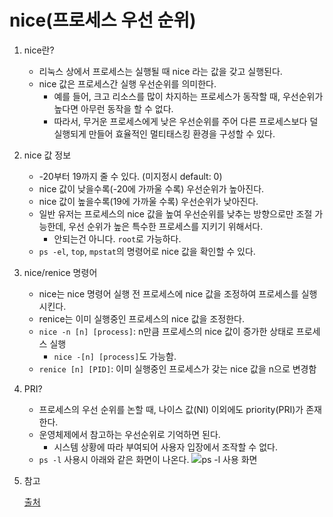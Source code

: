 # nice(프로세스 우선 순위)

1. nice란?
    - 리눅스 상에서 프로세스는 실행될 때 nice 라는 값을 갖고 실행된다.
    - nice 값은 프로세스간 실행 우선순위를 의미한다.
        - 예를 들어, 크고 리소스를 많이 차지하는 프로세스가 동작할 때, 우선순위가 높다면 아무런 동작을 할 수 없다.
        - 따라서, 무거운 프로세스에게 낮은 우선순위를 주어 다른 프로세스보다 덜 실행되게 만들어 효율적인 멀티태스킹 환경을 구성할 수 있다.

2. nice 값 정보
    - -20부터 19까지 줄 수 있다. (미지정시 default: 0)
    - nice 값이 낮을수록(-20에 가까울 수록) 우선순위가 높아진다.
    - nice 값이 높을수록(19에 가까울 수록) 우선순위가 낮아진다.
    - 일반 유저는 프로세스의 nice 값을 높여 우선순위를 낮추는 방향으로만 조절 가능한데, 우선 순위가 높은 특수한 프로세스를 지키기 위해서다.
        - 안되는건 아니다. `root`로 가능하다.
    - `ps -el`, `top`, `mpstat`의 명령어로 nice 값을 확인할 수 있다.

3. nice/renice 명령어
    - nice는 nice 명령어 실행 전 프로세스에 nice 값을 조정하여 프로세스를 실행시킨다.
    - renice는 이미 실행중인 프로세스의 nice 값을 조정한다.
    - `nice -n [n] [process]`: n만큼 프로세스의 nice 값이 증가한 상태로 프로세스 실행
        - `nice -[n] [process]`도 가능함.
    - `renice [n] [PID]`: 이미 실행중인 프로세스가 갖는 nice 값을 n으로 변경함

4. PRI?
    - 프로세스의 우선 순위를 논할 때, 나이스 값(NI) 이외에도 priority(PRI)가 존재한다.
    - 운영체제에서 참고하는 우선순위로 기억하면 된다.
        - 시스템 상황에 따라 부여되어 사용자 입장에서 조작할 수 없다.
    - `ps -l` 사용시 아래와 같은 화면이 나온다.
    ![ps -l 사용 화면](https://img1.daumcdn.net/thumb/R1280x0/?scode=mtistory2&fname=https%3A%2F%2Fblog.kakaocdn.net%2Fdn%2F6q0PD%2Fbtq90mHLVwD%2FLL9pL9VhJhafRWeUfCaXZ1%2Fimg.png)

5. 참고

    [출처](https://eyeballs.tistory.com/484)